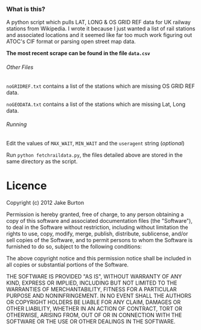 ### What is this?

A python script which pulls LAT, LONG & OS GRID REF data for UK railway stations from Wikipedia. I wrote it because I just wanted a list of rail stations and associated locations and it seemed like far too much work figuring out ATOC's CIF format or parsing open street map data.

**The most recent scrape can be found in the file `data.csv`**

###### Other Files

`noGRIDREF.txt` contains a list of the stations which are missing OS GRID REF data.

`noGEODATA.txt` contains a list of the stations which are missing Lat, Long data.

###### Running

Edit the values of `MAX_WAIT`, `MIN_WAIT` and the `useragent` string (*optional*)

Run `python fetchraildata.py`, the files detailed above are stored in the same directory as the script.

# Licence

Copyright (c) 2012 Jake Burton

Permission is hereby granted, free of charge, to any person obtaining a copy of this software and associated documentation files (the "Software"), to deal in the Software without restriction, including without limitation the rights to use, copy, modify, merge, publish, distribute, sublicense, and/or sell copies of the Software, and to permit persons to whom the Software is furnished to do so, subject to the following conditions:

The above copyright notice and this permission notice shall be included in all copies or substantial portions of the Software.

THE SOFTWARE IS PROVIDED "AS IS", WITHOUT WARRANTY OF ANY KIND, EXPRESS OR IMPLIED, INCLUDING BUT NOT LIMITED TO THE WARRANTIES OF MERCHANTABILITY, FITNESS FOR A PARTICULAR PURPOSE AND NONINFRINGEMENT. IN NO EVENT SHALL THE AUTHORS OR COPYRIGHT HOLDERS BE LIABLE FOR ANY CLAIM, DAMAGES OR OTHER LIABILITY, WHETHER IN AN ACTION OF CONTRACT, TORT OR OTHERWISE, ARISING FROM, OUT OF OR IN CONNECTION WITH THE SOFTWARE OR THE USE OR OTHER DEALINGS IN THE SOFTWARE.
